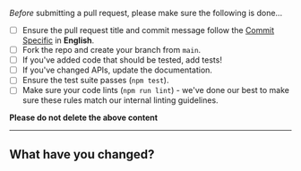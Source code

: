 _Before_ submitting a pull request, please make sure the following is done...

- [ ] Ensure the pull request title and commit message follow the [Commit Specific](https://github.com/formilyjs/antdv-x3/blob/main/.github/CONTRIBUTING.md#git-commit-specific) in **English**.
- [ ] Fork the repo and create your branch from `main`.
- [ ] If you've added code that should be tested, add tests!
- [ ] If you've changed APIs, update the documentation.
- [ ] Ensure the test suite passes (`npm test`).
- [ ] Make sure your code lints (`npm run lint`) - we've done our best to make sure these rules match our internal linting guidelines.

**Please do not delete the above content**

---

## What have you changed?
